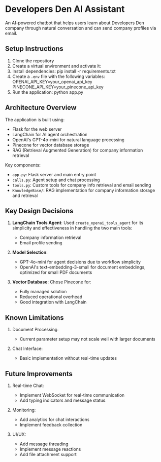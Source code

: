 # Developers Den AI Assistant

An AI-powered chatbot that helps users learn about Developers Den company through natural conversation and can send company profiles via email.

## Setup Instructions

1. Clone the repository
2. Create a virtual environment and activate it: 
3. Install dependencies:
pip install -r requirements.txt
4. Create a `.env` file with the following variables:
OPENAI_API_KEY=your_openai_api_key
PINECONE_API_KEY=your_pinecone_api_key
5. Run the application:
python app.py

## Architecture Overview

The application is built using:
- Flask for the web server
- LangChain for AI agent orchestration
- OpenAI's GPT-4o-mini for natural language processing
- Pinecone for vector database storage
- RAG (Retrieval Augmented Generation) for company information retrieval

Key components:
- `app.py`: Flask server and main entry point
- `calls.py`: Agent setup and chat processing
- `tools.py`: Custom tools for company info retrieval and email sending
- `KnowledgeBase/`: RAG implementation for company information storage and retrieval

## Key Design Decisions

1. **LangChain Tools Agent**: Used `create_openai_tools_agent` for its simplicity and effectiveness in handling the two main tools:
   - Company information retrieval
   - Email profile sending

2. **Model Selection**:
   - GPT-4o-mini for agent decisions due to workflow simplicity
   - OpenAI's text-embedding-3-small for document embeddings, optimized for small PDF documents

3. **Vector Database**: Chose Pinecone for:
   - Fully managed solution
   - Reduced operational overhead
   - Good integration with LangChain

## Known Limitations

1. Document Processing:
   - Current parameter setup may not scale well with larger documents

2. Chat Interface:
   - Basic implementation without real-time updates

## Future Improvements

1. Real-time Chat:
   - Implement WebSocket for real-time communication
   - Add typing indicators and message status

2. Monitoring:
   - Add analytics for chat interactions
   - Implement feedback collection

3. UI/UX:
   - Add message threading
   - Implement message reactions
   - Add file attachment support